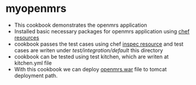 # myopenmrs

*  This cookbook demonstrates the openmrs application
* Installed basic necessary packages  for openmrs application using [chef resources](https://docs.chef.io/resources/)
* cookbook passes the test cases using chef [inspec resource](https://docs.chef.io/inspec) and test cases are writen under _test/integration/default_ this directory
* cookbook can be tested using test kitchen, which are writen at kitchen.yml file
* With this cookbook we can deploy [openmrs.war](https://openmrs.org/) file to tomcat deployment path. 

